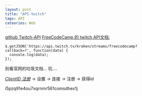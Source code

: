 ```yaml
---
layout: post
title: "API-twitch"
tags: API
cateories: Web
---
```


[github Twitch-API][1]
[FreeCodeCamp 的 twitch API文档:][2]

	$.getJSON('https://api.twitch.tv/kraken/streams/freecodecamp?callback=?', function(data) {
	  console.log(data);
	});


别看官网的垃圾文档... 坑....

*[ClientID 注册][3]*  → 设置 → 连接  → 注册 → 获得id
 
i5pzq91e4ou7xqrnmr561comsdhex1j




[1]:	https://github.com/justintv/Twitch-API/blob/master/v3_resources/streams.md#get-streamschannel
[2]:	https://forum.freecodecamp.com/t/use-the-twitchtv-json-api/19541
[3]:	https://passport.twitch.tv/authentications/new?client_id=36926892495301a63b2e9350a38d3d6dbf72ad81e571a3ebba4687250ec8f352c70b3e91229602f73e1335528f3caa00a5cf513f484d7003784e722f2ce7a216&embed=0&error_code=&nonce=18a6121ebb8365dbd1ab14ae2c08a7b4fd447411&redirect_uri=https://www.twitch.tv/settings/connections&response_type=code&scope=openid&state=eyJ0eXAiOiJKV1QiLCJhbGciOiJIUzI1NiJ9.eyJyZWRpcmVjdF9wYXRoIjoiaHR0cHM6Ly93d3cudHdpdGNoLnR2L3NldHRpbmdzL2Nvbm5lY3Rpb25zIn0.aB6vmOGREEyJpHJSaquF2eLASpfmqVr7WssibkumV7E&stay_embedded=0&sudo_reason=&username=